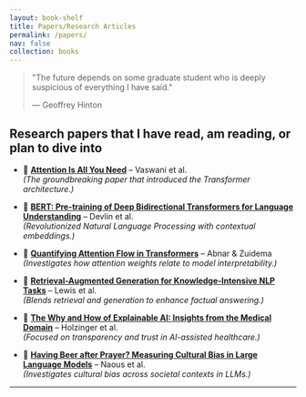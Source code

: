 ```yaml
---
layout: book-shelf
title: Papers/Research Articles
permalink: /papers/
nav: false
collection: books
---
```

> "The future depends on some graduate student who is deeply suspicious of everything I have said."
>
> — Geoffrey Hinton

## Research papers that I have read, am reading, or plan to dive into

- 🧬 **[Attention Is All You Need](https://arxiv.org/abs/1706.03762)** – Vaswani et al.  
  *(The groundbreaking paper that introduced the Transformer architecture.)*

- 🧠 **[BERT: Pre-training of Deep Bidirectional Transformers for Language Understanding](https://arxiv.org/abs/1810.04805)** – Devlin et al.  
  *(Revolutionized Natural Language Processing with contextual embeddings.)*

- 🧹 **[Quantifying Attention Flow in Transformers](https://arxiv.org/abs/2005.00928)** – Abnar & Zuidema  
  *(Investigates how attention weights relate to model interpretability.)*

- 🧩 **[Retrieval-Augmented Generation for Knowledge-Intensive NLP Tasks](https://arxiv.org/abs/2005.11401)** – Lewis et al.  
  *(Blends retrieval and generation to enhance factual answering.)*

- 🏥 **[The Why and How of Explainable AI: Insights from the Medical Domain](https://arxiv.org/abs/1712.09923)** – Holzinger et al.  
  *(Focused on transparency and trust in AI-assisted healthcare.)*

- 🍺 **[Having Beer after Prayer? Measuring Cultural Bias in Large Language Models](https://arxiv.org/pdf/2305.14456)** – Naous et al.  
  *(Investigates cultural bias across societal contexts in LLMs.)*
  

---